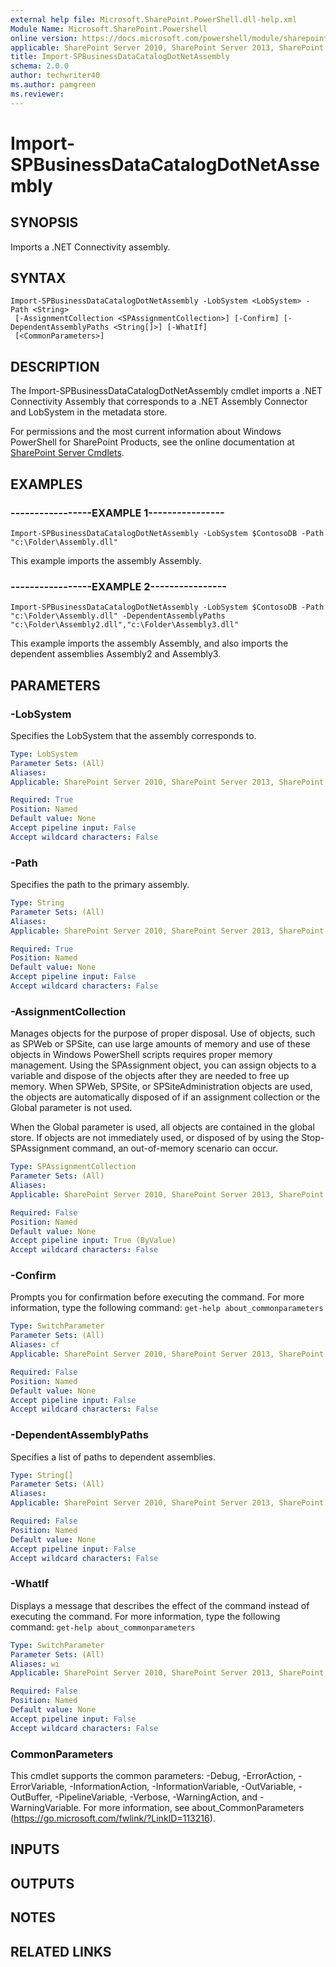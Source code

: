 ```yaml
---
external help file: Microsoft.SharePoint.PowerShell.dll-help.xml
Module Name: Microsoft.SharePoint.Powershell
online version: https://docs.microsoft.com/powershell/module/sharepoint-server/import-spbusinessdatacatalogdotnetassembly
applicable: SharePoint Server 2010, SharePoint Server 2013, SharePoint Server 2016, SharePoint Server 2019
title: Import-SPBusinessDataCatalogDotNetAssembly
schema: 2.0.0
author: techwriter40
ms.author: pamgreen
ms.reviewer: 
---
```


# Import-SPBusinessDataCatalogDotNetAssembly

## SYNOPSIS

Imports a .NET Connectivity assembly.



## SYNTAX

```
Import-SPBusinessDataCatalogDotNetAssembly -LobSystem <LobSystem> -Path <String>
 [-AssignmentCollection <SPAssignmentCollection>] [-Confirm] [-DependentAssemblyPaths <String[]>] [-WhatIf]
 [<CommonParameters>]
```

## DESCRIPTION
The Import-SPBusinessDataCatalogDotNetAssembly cmdlet imports a .NET Connectivity Assembly that corresponds to a .NET Assembly Connector and LobSystem in the metadata store.

For permissions and the most current information about Windows PowerShell for SharePoint Products, see the online documentation at [SharePoint Server Cmdlets](https://docs.microsoft.com/powershell/sharepoint/sharepoint-server/sharepoint-server-cmdlets).

## EXAMPLES

### -----------------EXAMPLE 1---------------- 
```
Import-SPBusinessDataCatalogDotNetAssembly -LobSystem $ContosoDB -Path "c:\Folder\Assembly.dll"
```

This example imports the assembly Assembly.

### -----------------EXAMPLE 2---------------- 
```
Import-SPBusinessDataCatalogDotNetAssembly -LobSystem $ContosoDB -Path "c:\Folder\Assembly.dll" -DependentAssemblyPaths "c:\Folder\Assembly2.dll","c:\Folder\Assembly3.dll"
```

This example imports the assembly Assembly, and also imports the dependent assemblies Assembly2 and Assembly3.

## PARAMETERS

### -LobSystem
Specifies the LobSystem that the assembly corresponds to.

```yaml
Type: LobSystem
Parameter Sets: (All)
Aliases: 
Applicable: SharePoint Server 2010, SharePoint Server 2013, SharePoint Server 2016, SharePoint Server 2019

Required: True
Position: Named
Default value: None
Accept pipeline input: False
Accept wildcard characters: False
```

### -Path
Specifies the path to the primary assembly.

```yaml
Type: String
Parameter Sets: (All)
Aliases: 
Applicable: SharePoint Server 2010, SharePoint Server 2013, SharePoint Server 2016, SharePoint Server 2019

Required: True
Position: Named
Default value: None
Accept pipeline input: False
Accept wildcard characters: False
```

### -AssignmentCollection
Manages objects for the purpose of proper disposal.
Use of objects, such as SPWeb or SPSite, can use large amounts of memory and use of these objects in Windows PowerShell scripts requires proper memory management.
Using the SPAssignment object, you can assign objects to a variable and dispose of the objects after they are needed to free up memory.
When SPWeb, SPSite, or SPSiteAdministration objects are used, the objects are automatically disposed of if an assignment collection or the Global parameter is not used.

When the Global parameter is used, all objects are contained in the global store.
If objects are not immediately used, or disposed of by using the Stop-SPAssignment command, an out-of-memory scenario can occur.

```yaml
Type: SPAssignmentCollection
Parameter Sets: (All)
Aliases: 
Applicable: SharePoint Server 2010, SharePoint Server 2013, SharePoint Server 2016, SharePoint Server 2019

Required: False
Position: Named
Default value: None
Accept pipeline input: True (ByValue)
Accept wildcard characters: False
```

### -Confirm
Prompts you for confirmation before executing the command.
For more information, type the following command: `get-help about_commonparameters`

```yaml
Type: SwitchParameter
Parameter Sets: (All)
Aliases: cf
Applicable: SharePoint Server 2010, SharePoint Server 2013, SharePoint Server 2016, SharePoint Server 2019

Required: False
Position: Named
Default value: None
Accept pipeline input: False
Accept wildcard characters: False
```

### -DependentAssemblyPaths
Specifies a list of paths to dependent assemblies.

```yaml
Type: String[]
Parameter Sets: (All)
Aliases: 
Applicable: SharePoint Server 2010, SharePoint Server 2013, SharePoint Server 2016, SharePoint Server 2019

Required: False
Position: Named
Default value: None
Accept pipeline input: False
Accept wildcard characters: False
```

### -WhatIf
Displays a message that describes the effect of the command instead of executing the command.
For more information, type the following command: `get-help about_commonparameters`

```yaml
Type: SwitchParameter
Parameter Sets: (All)
Aliases: wi
Applicable: SharePoint Server 2010, SharePoint Server 2013, SharePoint Server 2016, SharePoint Server 2019

Required: False
Position: Named
Default value: None
Accept pipeline input: False
Accept wildcard characters: False
```

### CommonParameters
This cmdlet supports the common parameters: -Debug, -ErrorAction, -ErrorVariable, -InformationAction, -InformationVariable, -OutVariable, -OutBuffer, -PipelineVariable, -Verbose, -WarningAction, and -WarningVariable. For more information, see about_CommonParameters (https://go.microsoft.com/fwlink/?LinkID=113216).

## INPUTS

## OUTPUTS

## NOTES

## RELATED LINKS

